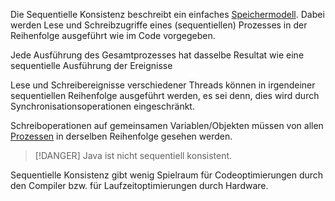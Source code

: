 
Die Sequentielle Konsistenz beschreibt ein einfaches [Speichermodell](Speichermodell.md). Dabei werden Lese und Schreibzugriffe eines (sequentiellen) Prozesses in der Reihenfolge ausgeführt wie im Code vorgegeben. 

Jede Ausführung des Gesamtprozesses hat dasselbe Resultat wie eine sequentielle Ausführung der Ereignisse



Lese und Schreibereignisse verschiedener Threads können in irgendeiner sequentiellen Reihenfolge ausgeführt werden, es sei denn, dies wird durch Synchronisationsoperationen eingeschränkt.

Schreiboperationen auf gemeinsamen Variablen/Objekten müssen von allen [Prozessen](Prozess.md) in derselben Reihenfolge gesehen werden.


> [!DANGER]
>Java ist nicht sequentiell konsistent.


Sequentielle Konsistenz gibt wenig Spielraum für Codeoptimierungen durch den Compiler bzw. für Laufzeitoptimierungen durch Hardware. 
